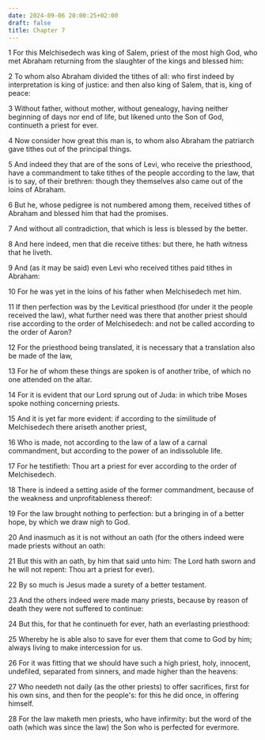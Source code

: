 ```yaml
---
date: 2024-09-06 20:00:25+02:00
draft: false
title: Chapter 7
---
```




1 For this Melchisedech was king of Salem, priest of the most high God, who met Abraham returning from the slaughter of the kings and blessed him:

2 To whom also Abraham divided the tithes of all: who first indeed by interpretation is king of justice: and then also king of Salem, that is, king of peace:

3 Without father, without mother, without genealogy, having neither beginning of days nor end of life, but likened unto the Son of God, continueth a priest for ever.

4 Now consider how great this man is, to whom also Abraham the patriarch gave tithes out of the principal things.

5 And indeed they that are of the sons of Levi, who receive the priesthood, have a commandment to take tithes of the people according to the law, that is to say, of their brethren: though they themselves also came out of the loins of Abraham.

6 But he, whose pedigree is not numbered among them, received tithes of Abraham and blessed him that had the promises.

7 And without all contradiction, that which is less is blessed by the better.

8 And here indeed, men that die receive tithes: but there, he hath witness that he liveth.

9 And (as it may be said) even Levi who received tithes paid tithes in Abraham:

10 For he was yet in the loins of his father when Melchisedech met him.

11 If then perfection was by the Levitical priesthood (for under it the people received the law), what further need was there that another priest should rise according to the order of Melchisedech: and not be called according to the order of Aaron?

12 For the priesthood being translated, it is necessary that a translation also be made of the law,

13 For he of whom these things are spoken is of another tribe, of which no one attended on the altar.

14 For it is evident that our Lord sprung out of Juda: in which tribe Moses spoke nothing concerning priests.

15 And it is yet far more evident: if according to the similitude of Melchisedech there ariseth another priest,

16 Who is made, not according to the law of a law of a carnal commandment, but according to the power of an indissoluble life.

17 For he testifieth: Thou art a priest for ever according to the order of Melchisedech.

18 There is indeed a setting aside of the former commandment, because of the weakness and unprofitableness thereof:

19 For the law brought nothing to perfection: but a bringing in of a better hope, by which we draw nigh to God.

20 And inasmuch as it is not without an oath (for the others indeed were made priests without an oath:

21 But this with an oath, by him that said unto him: The Lord hath sworn and he will not repent: Thou art a priest for ever).

22 By so much is Jesus made a surety of a better testament.

23 And the others indeed were made many priests, because by reason of death they were not suffered to continue:

24 But this, for that he continueth for ever, hath an everlasting priesthood:

25 Whereby he is able also to save for ever them that come to God by him; always living to make intercession for us.

26 For it was fitting that we should have such a high priest, holy, innocent, undefiled, separated from sinners, and made higher than the heavens:

27 Who needeth not daily (as the other priests) to offer sacrifices, first for his own sins, and then for the people's: for this he did once, in offering himself.

28 For the law maketh men priests, who have infirmity: but the word of the oath (which was since the law) the Son who is perfected for evermore.

